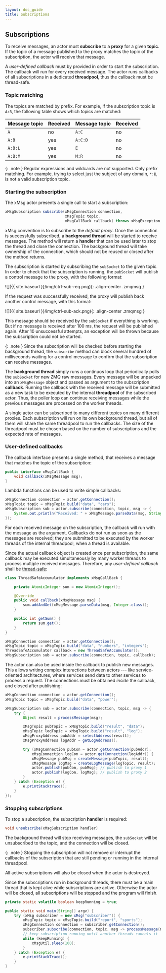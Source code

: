 ```yaml
---
layout: doc_guide
title: Subscriptions
---
```


## Subscriptions

To receive messages,
an actor must **subscribe** to a **proxy** for a given **topic**.
If the topic of a message published to the proxy
matches the topic of the subscription, the actor will receive that message.

A *user-defined callback* must by provided in order to start the subscription.
The callback will run for every received message.
The actor runs callbacks of all subscriptions in a dedicated **threadpool**,
thus the callback must be thread-safe.

### Topic matching

The topics are matched by prefix.
For example, if the subscription topic is `A:B`,
the following table shows which topics are matched:

|**Message topic**|**Received**|**Message topic**|**Received**|
|:----------------|------------|:----------------|------------|
|`A`              |no          |`A:C`            |no          |
|`A:B`            |yes         |`A:C:D`          |no          |
|`A:B:L`          |yes         |`E`              |no          |
|`A:B:M`          |yes         |`M:R`            |no          |

<p></p>

{: .note }
Regular expressions and wildcards are not supported. Only prefix matching.
For example, trying to select just the subject of any domain, `*:B`,
is not a valid subscription topic.

### Starting the subscription

The xMsg actor presents a single call to start a subscription:

```java
xMsgSubscription subscribe(xMsgConnection connection,
                           xMsgTopic topic,
                           xMsgCallBack callback) throws xMsgException
```

xMsg convention is to subscribe to the *default proxy*.
Once the connection is successfully subscribed,
a **background thread** will be started to receive messages.
The method will return a **handler**
that can be used later to stop the thread and close the connection.
The background thread will take ownership of the connection,
which should not be reused or closed after the method returns.

The subscription is started by subscribing the `subSocket` to the given topic.
In order to check that the subscription is running,
the `pubSocket` will publish a control message to the proxy,
with the following format:

![]({{ site.baseurl }}/img/ctrl-sub-req.png){: .align-center .zmqmsg }

If the request was successfully received,
the proxy will publish back another control message, with this format:

![]({{ site.baseurl }}/img/ctrl-sub-ack.png){: .align-center .zmqmsg }

This message should be received by the `subSocket` if everything is working.
But if no message is received after 100 ms, the request will be published again.
After 10 unsuccessful attempts, an exception will be thrown
because the subscription could not be started.

{: .note }
Since the subscription will be checked before starting the background thread,
the `subscribe` method can block
several hundred of milliseconds waiting for a control message
to confirm that the subscription can receive messages.

The **background thread** simply runs a continuos loop
that periodically polls the `subSocket` for new ZMQ raw messages.
Every message will be unpacked into an `xMsgMessage` object
and passed as argument to the subscription **callback**.
Running the callback with the received message will be submitted
as a new task to be executed by the internal **threadpool**
of the subscribed actor.
Thus, the poller loop can continue receiving messages
while the previous messages are processed on the worker threads.

A single actor can be subscribed to many different topics
on many different proxies.
Each subscription will run on its own background thread,
but all of them will share the same threadpool to run the callbacks.
The size of the threadpool must be chosen
based on the number of subscriptions and the expected rate of messages.

### User-defined callbacks

The callback interface presents a single method,
that receives a message that matches the topic of the subscription:

```java
public interface xMsgCallBack {
    void callback(xMsgMessage msg);
}
```

Lambda functions can be used to write simple callbacks:

```java
xMsgConnection connection = actor.getConnection();
xMsgTopic topic = xMsgTopic.build("data", "cars");
xMsgSubscription sub = actor.subscribe(connection, topic, msg -> {
    System.out.println("Received: " + xMsgMessage.parseData(msg, String.class));
});
```

For each received message on the subscription,
the callback will run with the message as the argument.
Callbacks do not run as soon as the messages are received;
they are submitted to be executed by the worker threads
of the internal threadpool, when a thread is available.

Since the actual callback object is created once per subscription,
the same callback may be executed simultaneously by many worker threads
to process multiple received messages.
Therefore, any *user-defined callback* shall be
[thread-safe](http://www.ibm.com/developerworks/library/j-jtp09263):

```java
class ThreadSafeAccumulator implements xMsgCallBack {

    private AtomicInteger sum = new AtomicInteger();

    @Override
    public void callback(xMsgMessage msg) {
        sum.addAndGet(xMsgMessage.parseData(msg, Integer.class));
    }

    public int getSum() {
        return sum.get();
    }
}

xMsgConnection connection = actor.getConnection();
xMsgTopic topic = xMsgTopic.build("data", "numbers", "integers");
ThreadSafeAccumulator callback = new ThreadSafeAccumulator();
xMsgSubscription sub = actor.subscribe(connection, topic, callback);
```

The actor can also be used inside the callback to publish new messages.
This allows writing complex interactions between actors
--- like service-oriented architectures,
where services send data to other services to process a request.
The connections must be obtained *inside* the callback,
and closed after publishing:

```java
xMsgConnection connection = actor.getConnection();
xMsgTopic topic = xMsgTopic.build("data", "power");

xMsgSubscription sub = actor.subscribe(connection, topic, msg -> {
    try {
        Object result = processMessage(msg);

        xMsgTopic pubTopic = xMsgTopic.build("result", "data");
        xMsgTopic logTopic = xMsgTopic.build("result", "log");
        xMsgProxyAddress pubAddr = selectAddress(result);
        xMsgProxyAddress logAddr = getLogAddress();

        try (xMsgConnection pubCon = actor.getConnection(pubAddr);
            xMsgConnection logCon = actor.getConnection(logAddr)) {
            xMsgMessage pubMsg = createMessage(pubTopic, result);
            xMsgMessage logMsg = createLogMessage(logTopic, result);
            actor.publish(pubCon, pubMsg); // publish to proxy 1
            actor.publish(logCon, logMsg); // publish to proxy 2
        }
    } catch (Exception e) {
        e.printStacktrace();
    }
});
```

### Stopping subscriptions

To stop a subscription, the subscription **handler** is required:

```java
void unsubscribe(xMsgSubscription handler)
```

The background thread will stop receiving messages,
the `subSocket` will be unsubscribed to the topic,
and the connection will be closed.

{: .note }
Stopping the subscription will not remove or interrupt
the callbacks of the subscription that are still pending or running
in the internal threadpool.

All active subscriptions will also be closed when the actor is destroyed.

Since the subscriptions run in background threads,
there must be a main thread that is kept alive while subscriptions are active.
Otherwise the actor will be closed, all subscriptions will be stopped and the
program will finish.

```java
private static volatile boolean keepRunning = true;

public static void main(String[] argv) {
    try (xMsg subscriber = new xMsg("subscriber")) {
        xMsgTopic topic = xMsgTopic.build("report", "sports");
        xMsgConnection connection = subscriber.getConnection();
        subscriber.subscribe(connection, topic, msg -> processMessage(msg));
        // keep subscription running until another threads cancels it
        while (keepRunning) {
            xMsgUtil.sleep(100);
        }
    } catch (Exception e) {
        e.printStackTrace();
    }
}
```
